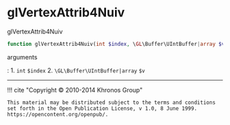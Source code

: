 # glVertexAttrib4Nuiv
glVertexAttrib4Nuiv

```php
function glVertexAttrib4Nuiv(int $index, \GL\Buffer\UIntBuffer|array $v) : void
```

arguments

:    1. `int` `$index` 
    2. `\GL\Buffer\UIntBuffer|array` `$v` 

---
     

!!! cite "Copyright © 2010-2014 Khronos Group"

    This material may be distributed subject to the terms and conditions set forth in the Open Publication License, v 1.0, 8 June 1999. https://opencontent.org/openpub/.